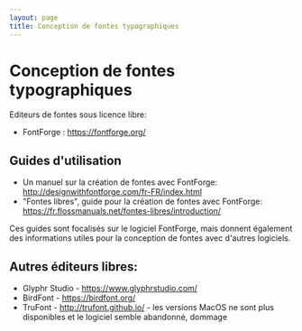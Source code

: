 ```yaml
---
layout: page
title: Conception de fontes typographiques
---
```


# Conception de fontes typographiques

Editeurs de fontes sous licence libre:

- FontForge : https://fontforge.org/

## Guides d'utilisation

- Un manuel sur la création de fontes avec FontForge: http://designwithfontforge.com/fr-FR/index.html
- "Fontes libres", guide pour la création de fontes avec FontForge: https://fr.flossmanuals.net/fontes-libres/introduction/

Ces guides sont focalisés sur le logiciel FontForge, mais donnent également des informations utiles pour la conception de fontes avec d'autres logiciels.

## Autres éditeurs libres:
 
- Glyphr Studio - https://www.glyphrstudio.com/
- BirdFont - https://birdfont.org/
- TruFont - http://trufont.github.io/ - les versions MacOS ne sont plus disponibles et le logiciel semble abandonné, dommage
